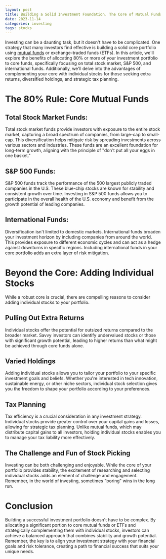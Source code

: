 ```yaml
---
layout: post
title: Building a Solid Investment Foundation. The Core of Mutual Funds and ETFs
date: 2023-11-14
categories: investing
tags: stocks
---
```


Investing can be a daunting task, but it doesn't have to be complicated. One strategy that many investors find effective is building a solid core portfolio using [mutual funds](./2023-12-08-Mutual-Funds) or exchange-traded funds (ETFs). In this article, we'll explore the benefits of allocating 80% or more of your investment portfolio to core funds, specifically focusing on total stock market, S&P 500, and international funds. Additionally, we'll delve into the advantages of complementing your core with individual stocks for those seeking extra returns, diversified holdings, and strategic tax planning.

# The 80% Rule: Core Mutual Funds

## Total Stock Market Funds:

Total stock market funds provide investors with exposure to the entire stock market, capturing a broad spectrum of companies, from large-cap to small-cap. This diversification helps mitigate risk by spreading investments across various sectors and industries. These funds are an excellent foundation for long-term growth, aligning with the principle of "don't put all your eggs in one basket."

## S&P 500 Funds:

S&P 500 funds track the performance of the 500 largest publicly traded companies in the U.S. These blue-chip stocks are known for stability and consistent growth over time. Investing in S&P 500 funds allows you to participate in the overall health of the U.S. economy and benefit from the growth potential of leading companies.

## International Funds:

Diversification isn't limited to domestic markets. International funds broaden your investment horizon by including companies from around the world. This provides exposure to different economic cycles and can act as a hedge against downturns in specific regions. Including international funds in your core portfolio adds an extra layer of risk mitigation.

# Beyond the Core: Adding Individual Stocks

While a robust core is crucial, there are compelling reasons to consider adding individual stocks to your portfolio.

## Pulling Out Extra Returns

Individual stocks offer the potential for outsized returns compared to the broader market. Savvy investors can identify undervalued stocks or those with significant growth potential, leading to higher returns than what might be achieved through core funds alone.

## Varied Holdings

Adding individual stocks allows you to tailor your portfolio to your specific investment goals and beliefs. Whether you're interested in tech innovation, sustainable energy, or other niche sectors, individual stock selection gives you the freedom to shape your portfolio according to your preferences.

## Tax Planning

Tax efficiency is a crucial consideration in any investment strategy. Individual stocks provide greater control over your capital gains and losses, allowing for strategic tax planning. Unlike mutual funds, which may distribute capital gains to all investors, holding individual stocks enables you to manage your tax liability more effectively.

## The Challenge and Fun of Stock Picking

Investing can be both challenging and enjoyable. While the core of your portfolio provides stability, the excitement of researching and selecting individual stocks adds an element of challenge and engagement. Remember, in the world of investing, sometimes "boring" wins in the long run.

# Conclusion

Building a successful investment portfolio doesn't have to be complex. By allocating a significant portion to core mutual funds or ETFs and strategically complementing them with individual stocks, investors can achieve a balanced approach that combines stability and growth potential. Remember, the key is to align your investment strategy with your financial goals and risk tolerance, creating a path to financial success that suits your unique needs.

